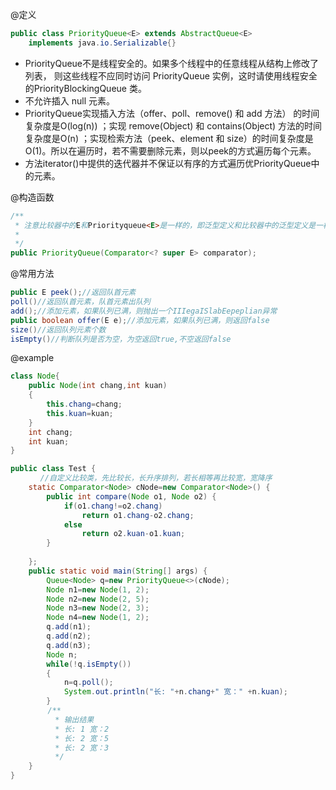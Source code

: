 @定义

```java
public class PriorityQueue<E> extends AbstractQueue<E>
    implements java.io.Serializable{}
```

- PriorityQueue不是线程安全的。如果多个线程中的任意线程从结构上修改了列表， 则这些线程不应同时访问 PriorityQueue 实例，这时请使用线程安全的PriorityBlockingQueue 类。
- 不允许插入 null 元素。
- PriorityQueue实现插入方法（offer、poll、remove() 和 add 方法） 的时间复杂度是O(log(n)) ；实现 remove(Object) 和 contains(Object) 方法的时间复杂度是O(n) ；实现检索方法（peek、element 和 size）的时间复杂度是O(1)。所以在遍历时，若不需要删除元素，则以peek的方式遍历每个元素。
- 方法iterator()中提供的迭代器并不保证以有序的方式遍历优PriorityQueue中的元素。

@构造函数

```java
/**
 * 注意比较器中的E和Priorityqueue<E>是一样的，即泛型定义和比较器中的泛型定义是一样的
 *
 */
public PriorityQueue(Comparator<? super E> comparator);
```

@常用方法

```java
public E peek();//返回队首元素
poll()//返回队首元素，队首元素出队列
add();//添加元素，如果队列已满，则抛出一个IIIegaISlabEepeplian异常
public boolean offer(E e);//添加元素，如果队列已满，则返回false
size()//返回队列元素个数
isEmpty()//判断队列是否为空，为空返回true,不空返回false
```

@example

```java
class Node{
    public Node(int chang,int kuan)
    {
        this.chang=chang;
        this.kuan=kuan;
    }
    int chang;
    int kuan;
}

public class Test {
　　　　//自定义比较类，先比较长，长升序排列，若长相等再比较宽，宽降序
    static Comparator<Node> cNode=new Comparator<Node>() {
        public int compare(Node o1, Node o2) {
            if(o1.chang!=o2.chang)
                return o1.chang-o2.chang;
            else
                return o2.kuan-o1.kuan;
        }
        
    };
    public static void main(String[] args) {
        Queue<Node> q=new PriorityQueue<>(cNode);
        Node n1=new Node(1, 2);
        Node n2=new Node(2, 5);
        Node n3=new Node(2, 3);
        Node n4=new Node(1, 2);
        q.add(n1);
        q.add(n2);
        q.add(n3);
        Node n;
        while(!q.isEmpty())
        {
            n=q.poll();
            System.out.println("长: "+n.chang+" 宽：" +n.kuan);
        }
　　　　　/**
　　　　　　* 输出结果
　　　　　　* 长: 1 宽：2
　　　　　　* 长: 2 宽：5
　　　　　　* 长: 2 宽：3
　　　　　　*/
    }
}
```
